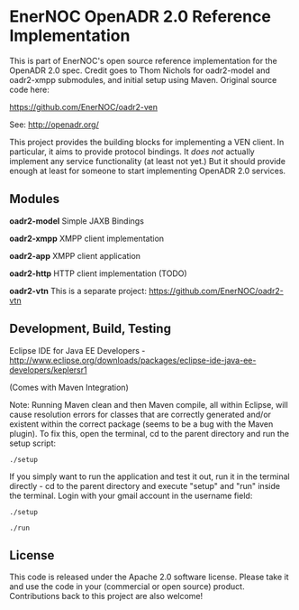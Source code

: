 # EnerNOC OpenADR 2.0 Reference Implementation #

This is part of EnerNOC's open source reference implementation for the OpenADR 2.0 spec. Credit goes to Thom Nichols for oadr2-model and oadr2-xmpp submodules, and initial setup using Maven. Original source code here:

https://github.com/EnerNOC/oadr2-ven

See: http://openadr.org/

This project provides the building blocks for implementing a VEN client.  In particular,
it aims to provide protocol bindings.  It *does not* actually implement any service 
functionality (at least not yet.)  But it should provide enough at least for someone to 
start implementing OpenADR 2.0 services. 

## Modules ##

**oadr2-model** Simple JAXB Bindings

**oadr2-xmpp** XMPP client implementation

**oadr2-app** XMPP client application

**oadr2-http** HTTP client implementation (TODO)

**oadr2-vtn** This is a separate project: https://github.com/EnerNOC/oadr2-vtn


## Development, Build, Testing ##

Eclipse IDE for Java EE Developers - http://www.eclipse.org/downloads/packages/eclipse-ide-java-ee-developers/keplersr1

(Comes with Maven Integration)

Note: Running Maven clean and then Maven compile, all within Eclipse, will cause resolution errors for classes that are correctly generated and/or existent within the correct package (seems to be a bug with the Maven plugin). To fix this, open the terminal, cd to the parent directory and run the setup script:

    ./setup


If you simply want to run the application and test it out, run it in the terminal directly - cd to the parent directory and execute "setup" and "run" inside the terminal. Login with your gmail account in the username field:

    ./setup
   
    ./run


## License ##

This code is released under the Apache 2.0 software license. Please take it and use the code in your (commercial or open source) product. Contributions back to this project are also welcome!
